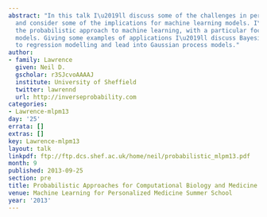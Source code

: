 ```yaml
---
abstract: "In this talk I\u2019ll discuss some of the challenges in personalized medicine
  and consider some of the implications for machine learning models. I\u2019ll introduce
  the probabilistic approach to machine learning, with a particular focus on Gaussian
  models. Giving some examples of applications I\u2019ll discuss Bayesian approaches
  to regression modelling and lead into Gaussian process models."
author:
- family: Lawrence
  given: Neil D.
  gscholar: r3SJcvoAAAAJ
  institute: University of Sheffield
  twitter: lawrennd
  url: http://inverseprobability.com
categories:
- Lawrence-mlpm13
day: '25'
errata: []
extras: []
key: Lawrence-mlpm13
layout: talk
linkpdf: ftp://ftp.dcs.shef.ac.uk/home/neil/probabilistic_mlpm13.pdf
month: 9
published: 2013-09-25
section: pre
title: Probabilistic Approaches for Computational Biology and Medicine
venue: Machine Learning for Personalized Medicine Summer School
year: '2013'
---
```


